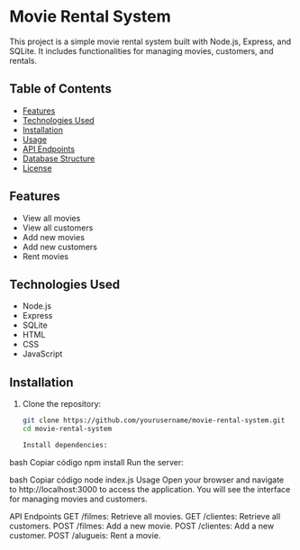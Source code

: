 # Movie Rental System

This project is a simple movie rental system built with Node.js, Express, and SQLite. It includes functionalities for managing movies, customers, and rentals.

## Table of Contents

- [Features](#features)
- [Technologies Used](#technologies-used)
- [Installation](#installation)
- [Usage](#usage)
- [API Endpoints](#api-endpoints)
- [Database Structure](#database-structure)
- [License](#license)

## Features

- View all movies
- View all customers
- Add new movies
- Add new customers
- Rent movies

## Technologies Used

- Node.js
- Express
- SQLite
- HTML
- CSS
- JavaScript

## Installation

1. Clone the repository:

   ```bash
   git clone https://github.com/yourusername/movie-rental-system.git
   cd movie-rental-system

   Install dependencies:

bash
Copiar código
npm install
Run the server:

bash
Copiar código
node index.js
Usage
Open your browser and navigate to http://localhost:3000 to access the application. You will see the interface for managing movies and customers.

API Endpoints
GET /filmes: Retrieve all movies.
GET /clientes: Retrieve all customers.
POST /filmes: Add a new movie.
POST /clientes: Add a new customer.
POST /alugueis: Rent a movie.
